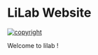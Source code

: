 # LiLab Website

[![copyright](https://img.shields.io/badge/copyright-LiLab-%23298850)](http://zeasystemsbio.hzau.edu.cn/)

Welcome to lilab !

